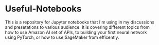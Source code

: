 # Useful-Notebooks

This is a repository for Jupyter notebooks that I'm using in my discussions and presetations to various audience. 
It is covering different topics from how to use Amazon AI set of APIs, to building your first neural network using PyTorch, 
or how to use SageMaker from efficently.
